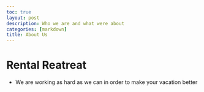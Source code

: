```yaml
---
toc: true
layout: post
description: Who we are and what were about
categories: [markdown]
title: About Us
---
```


# Rental Reatreat 
- We are working as hard as we can in order to make your vacation better